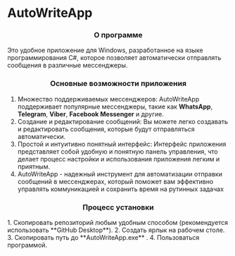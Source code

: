# AutoWriteApp
<h3 align="center">О программе</h3>
Это удобное приложение для Windows, разработанное на языке программирования C#, которое позволяет автоматически отправлять сообщения в различные мессенджеры.
<h3 align="center">Основные возможности приложения</h3>

1. Множество поддерживаемых мессенджеров: AutoWriteApp поддерживает популярные мессенджеры, такие как **WhatsApp**, **Telegram**, **Viber**, **Facebook Messenger** и другие.
2. Создание и редактирование сообщений: Вы можете легко создавать и редактировать сообщения, которые будут отправляться автоматически.
3. Простой и интуитивно понятный интерфейс: Интерфейс приложения представляет собой удобную и понятную панель управления, что делает процесс настройки и использования приложения легким и приятным.
4. AutoWriteApp - надежный инструмент для автоматизации отправки сообщений в мессенджерах, который поможет вам эффективно управлять коммуникацией и сохранить время на рутинных задачах

<h3 align="center">Процесс установки</h3>
1. Скопировать репозиторий любым удобным способом (рекомендуется использовать **GitHub Desktop**).
2. Создать ярлык на рабочем столе.
3. Cкопировать путь до **AutoWriteApp.exe** .
4. Пользоваться программой.
